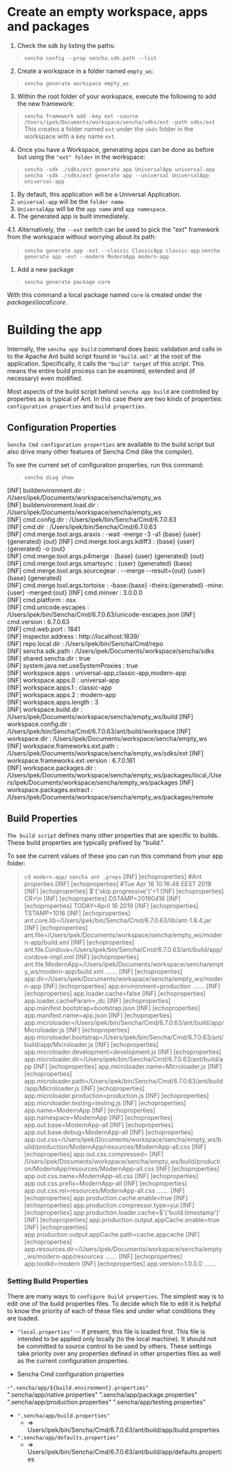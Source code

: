 # Create an empty workspace, apps and packages

1. Check the sdk by listing the paths:
> `sencha config --prop sencha.sdk.path --list`

2. Create a workspace in a folder named `empty_ws`:
> `sencha generate workspace empty_ws`

3. Within the root folder of your workspace, execute the following to add the new framework:
> `sencha framework add -key ext -source /Users/ipek/Documents/workspace/sencha/sdks/ext -path sdks/ext` 
  This creates a folder named `ext` under the `skds` folder in the workspace with a key name `ext`.

4. Once you have a Workspace, generating apps can be done as before but using the `"ext" folder` in the workspace:
> `sencha -sdk ./sdks/ext generate app UniversalApp universal-app`
> `sencha -sdk ./sdks/ext generate app --universal UniversalApp universal-app`

   1. By default, this application will be a Universal Application.
   2. `universal-app` will be the `folder name`.
   3. `UniversalApp` will be the `app name` and `app namespace`.
   4. The generated app is built immediately.


4.1. Alternatively, the `--ext` switch can be used to pick the "ext" framework from the workspace without worrying about its path:
> `sencha generate app -ext --classic ClassicApp classic-app`
> `sencha generate app -ext --modern ModernApp modern-app`

1. Add a new package
> `sencha generate package core`

With this command a local package named `core` is created under the *packages\local\core*.

# Building the app
Internally, the `sencha app build` command does basic validation and calls in to the Apache Ant build script found in `"build.xml"` at the root of the application. Specifically, it calls the `"build" target` of this script. This means the entire build process can be examined, extended and (if necessary) even modified.

Most aspects of the build script behind `sencha app build` are controlled by properties as is typical of Ant. 
In this case there are two kinds of properties: `configuration properties` and `build properties`.

## Configuration Properties
`Sencha Cmd configuration properties` are available to the build script but also drive many other features of Sencha Cmd (like the compiler). 

To see the current set of configuration properties, run this command:
> `sencha diag show`

[INF]                     buildenvironment.dir : /Users/ipek/Documents/workspace/sencha/empty_ws   
[INF]                buildenvironment.load.dir : /Users/ipek/Documents/workspace/sencha/empty_ws   
[INF]                           cmd.config.dir : /Users/ipek/bin/Sencha/Cmd/6.7.0.63               
[INF]                                  cmd.dir : /Users/ipek/bin/Sencha/Cmd/6.7.0.63               
[INF]               cmd.merge.tool.args.araxis : -wait -merge -3 -a1 {base} {user} {generated} {out}
[INF]               cmd.merge.tool.args.kdiff3 : {base} {user} {generated} -o {out}                
[INF]              cmd.merge.tool.args.p4merge : {base} {user} {generated} {out}                   
[INF]            cmd.merge.tool.args.smartsync : {user} {generated} {base}                         
[INF]           cmd.merge.tool.args.sourcegear : --merge --result={out} {user} {base} {generated}  
[INF]             cmd.merge.tool.args.tortoise : -base:{base} -theirs:{generated} -mine:{user} -merged:{out}
[INF]                               cmd.minver : 3.0.0.0                                           
[INF]                             cmd.platform : osx                                               
[INF]                      cmd.unicode.escapes : /Users/ipek/bin/Sencha/Cmd/6.7.0.63/unicode-escapes.json
[INF]                              cmd.version : 6.7.0.63                                          
[INF]                             cmd.web.port : 1841                                              
[INF]                        inspector.address : http://localhost:1839/                            
[INF]                           repo.local.dir : /Users/ipek/bin/Sencha/Cmd/repo                   
[INF]                          sencha.sdk.path : /Users/ipek/Documents/workspace/sencha/sdks       
[INF]                        shared.sencha.dir : true                                              
[INF]         system.java.net.useSystemProxies : true                                              
[INF]                           workspace.apps : universal-app,classic-app,modern-app              
[INF]                         workspace.apps.0 : universal-app                                     
[INF]                         workspace.apps.1 : classic-app                                       
[INF]                         workspace.apps.2 : modern-app                                        
[INF]                    workspace.apps.length : 3                                                 
[INF]                      workspace.build.dir : /Users/ipek/Documents/workspace/sencha/empty_ws/build
[INF]                     workspace.config.dir : /Users/ipek/bin/Sencha/Cmd/6.7.0.63/ant/build/workspace
[INF]                            workspace.dir : /Users/ipek/Documents/workspace/sencha/empty_ws   
[INF]            workspace.frameworks.ext.path : /Users/ipek/Documents/workspace/sencha/empty_ws/sdks/ext
[INF]         workspace.frameworks.ext.version : 6.7.0.161                                         
[INF]                   workspace.packages.dir : /Users/ipek/Documents/workspace/sencha/empty_ws/packages/local,/Users/ipek/Documents/workspace/sencha/empty_ws/packages
[INF]               workspace.packages.extract : /Users/ipek/Documents/workspace/sencha/empty_ws/packages/remote

## Build Properties
`The build script` defines many other properties that are specific to builds. These build properties are typically prefixed by "build.".

To see the current values of these you can run this command from your app folder:
> `cd modern-app/`
> `sencha ant .props`
[INF] [echoproperties] #Ant properties
[INF] [echoproperties] #Tue Apr 16 10:16:46 EEST 2019
[INF] [echoproperties] $'{'skip.progressive'}'=1
[INF] [echoproperties] CR=\n
[INF] [echoproperties] DSTAMP=20190416
[INF] [echoproperties] TODAY=April 16 2019
[INF] [echoproperties] TSTAMP=1016
[INF] [echoproperties] ant.core.lib=/Users/ipek/bin/Sencha/Cmd/6.7.0.63/lib/ant-1.8.4.jar
[INF] [echoproperties] ant.file=/Users/ipek/Documents/workspace/sencha/empty_ws/modern-app/build.xml
[INF] [echoproperties] ant.file.Cordova=/Users/ipek/bin/Sencha/Cmd/6.7.0.63/ant/build/app/cordova-impl.xml
[INF] [echoproperties] ant.file.ModernApp=/Users/ipek/Documents/workspace/sencha/empty_ws/modern-app/build.xml
.......
[INF] [echoproperties] app.dir=/Users/ipek/Documents/workspace/sencha/empty_ws/modern-app
[INF] [echoproperties] app.environment=production
.......
[INF] [echoproperties] app.loader.cache=false
[INF] [echoproperties] app.loader.cacheParam=_dc
[INF] [echoproperties] app.manifest.bootstrap=bootstrap.json
[INF] [echoproperties] app.manifest.name=app.json
[INF] [echoproperties] app.microloader=/Users/ipek/bin/Sencha/Cmd/6.7.0.63/ant/build/app/Microloader.js
[INF] [echoproperties] app.microloader.bootstrap=/Users/ipek/bin/Sencha/Cmd/6.7.0.63/ant/build/app/Microloader.js
[INF] [echoproperties] app.microloader.development=development.js
[INF] [echoproperties] app.microloader.dir=/Users/ipek/bin/Sencha/Cmd/6.7.0.63/ant/build/app
[INF] [echoproperties] app.microloader.name=Microloader.js
[INF] [echoproperties] app.microloader.path=/Users/ipek/bin/Sencha/Cmd/6.7.0.63/ant/build/app/Microloader.js
[INF] [echoproperties] app.microloader.production=production.js
[INF] [echoproperties] app.microloader.testing=testing.js
[INF] [echoproperties] app.name=ModernApp
[INF] [echoproperties] app.namespace=ModernApp
[INF] [echoproperties] app.out.base=ModernApp-all
[INF] [echoproperties] app.out.base.debug=ModernApp-all
[INF] [echoproperties] app.out.css=/Users/ipek/Documents/workspace/sencha/empty_ws/build/production/ModernApp/resources/ModernApp-all.css
[INF] [echoproperties] app.out.css.compressed=
[INF] /Users/ipek/Documents/workspace/sencha/empty_ws/build/production/ModernApp/resources/ModernApp-all.css
[INF] [echoproperties] app.out.css.name=ModernApp-all.css
[INF] [echoproperties] app.out.css.prefix=ModernApp-all
[INF] [echoproperties] app.out.css.rel=resources/ModernApp-all.css
.......
[INF] [echoproperties] app.production.cache.enable=true
[INF] [echoproperties] app.production.compressor.type=yui
[INF] [echoproperties] app.production.loader.cache=$'{'build.timestamp'}'
[INF] [echoproperties] app.production.output.appCache.enable=true
[INF] [echoproperties] app.production.output.appCache.path=cache.appcache
[INF] [echoproperties] app.resources.dir=/Users/ipek/Documents/workspace/sencha/empty_ws/modern-app/resources
.......
[INF] [echoproperties] app.toolkit=modern
[INF] [echoproperties] app.version=1.0.0.0
.......

### Setting Build Properties
There are many ways to `configure build properties`. The simplest way is to edit one of the build properties files. To decide which file to edit it is helpful to know the priority of each of these files and under what conditions they are loaded.

- `"local.properties"` -- If present, this file is loaded first. This file is intended to be applied only locally (to the local machine). It should not be committed to source control to be used by others. These settings take priority over any properties defined in other properties files as well as the current configuration properties.

- Sencha Cmd configuration properties

-`".sencha/app/${build.environment}.properties"`
  ".sencha/app/native.properties"
  ".sencha/app/package.properties"
  ".sencha/app/production.properties"
  ".sencha/app/testing.properties"

- `".sencha/app/build.properties"`    
    - => ⁨Users⁩/ipek⁩/bin⁩/Sencha⁩/Cmd⁩/6.7.0.63⁩/ant⁩/build⁩/app⁩/build.properties
- `".sencha/app/defaults.properties"`
  - => Users⁩/ipek⁩/bin⁩/Sencha⁩/Cmd⁩/6.7.0.63⁩/ant⁩/build⁩/app⁩/defaults.properties


